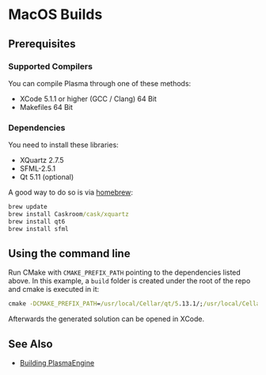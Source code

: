# MacOS Builds

## Prerequisites

### Supported Compilers

You can compile Plasma through one of these methods:

* XCode 5.1.1 or higher (GCC / Clang) 64 Bit
* Makefiles 64 Bit

### Dependencies

You need to install these libraries:

* XQuartz 2.7.5
* SFML-2.5.1
* Qt 5.11 (optional)

A good way to do so is via [homebrew](https://brew.sh/):

``` cmd
brew update
brew install Caskroom/cask/xquartz
brew install qt6
brew install sfml
```

## Using the command line

Run CMake with `CMAKE_PREFIX_PATH` pointing to the dependencies listed above. In this example, a `build` folder is created under the root of the repo and cmake is executed in it:

``` cmd
cmake -DCMAKE_PREFIX_PATH=/usr/local/Cellar/qt/5.13.1/;/usr/local/Cellar/sfml/2.5.1/ -DPLASMA_ENABLE_QT_SUPPORT=1 -DCMAKE_BUILD_TYPE=RelWithDebInfo -DPLASMA_ENABLE_FOLDER_UNITY_FILES=$(unityfiles) -G "Xcode" ../
```

Afterwards the generated solution can be opened in XCode.

## See Also

* [Building PlasmaEngine](building-pl.md)

